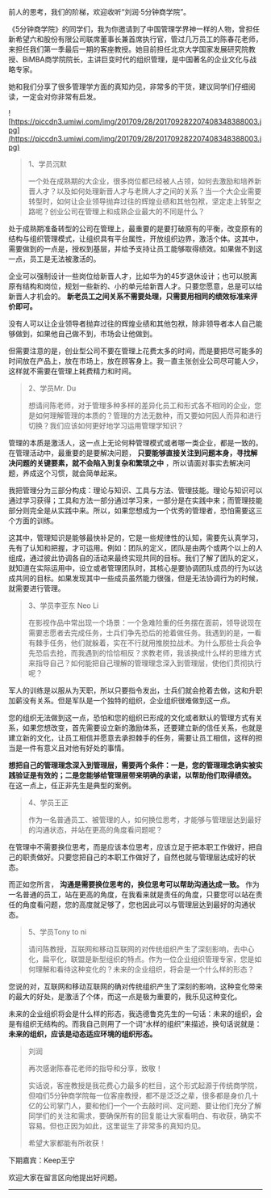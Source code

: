 前人的思考，我们的阶梯，欢迎收听“刘润·5分钟商学院”。

《5分钟商学院》的同学们，我为你邀请到了中国管理学界神一样的人物，曾担任新希望六和股份有限公司联席董事长兼首席执行官，管过几万员工的陈春花老师，来担任我们第一季最后一期的客座教授。她目前担任北京大学国家发展研究院教授、BiMBA商学院院长，主讲巨变时代的组织管理，是中国著名的企业文化与战略专家。

她和我们分享了很多管理学方面的真知灼见，非常多的干货，建议同学们仔细阅读，一定会对你非常有启发。

![https://piccdn3.umiwi.com/img/201709/28/201709282207408348388003.jpg](https://piccdn3.umiwi.com/img/201709/28/201709282207408348388003.jpg)

> 1、学员沉默
> 
> 一个处在成熟期的大企业，很多岗位都已经被人占领，如何去激励和培养新晋人才？以及如何处理新晋人才与老牌人才之间的关系？当一个大企业需要转型时，如何让企业领导抛弃过往的辉煌业绩和其他包袱，坚定走上转型之路呢？创业公司在管理上和成熟企业最大的不同是什么？

处于成熟期准备转型的公司在管理上，最重要的是要打破原有的平衡，改变原有的结构与组织管理模式，让组织具有平台属性，开放组织边界，激活个体。这其中，需要做到的一点是，授权到基层，并给予支持让员工能够取得绩效。如果做不到这一点，员工是无法被激活的。

企业可以强制设计一些岗位给新晋人才，比如华为的45岁退休设计；也可以脱离原有结构和岗位，规划一些新的、小的单元给新晋人才。只要您愿意，总是可以给新晋人才机会的。 **新老员工之间关系不需要处理，只需要用相同的绩效标准来评价即可。**

没有人可以让企业领导者抛弃过往的辉煌业绩和其他包袱，除非领导者本人自己能够做到，如果他自己做不到，市场会让他做到。

但需要注意的是，创业型公司不要在管理上花费太多的时间，而是要把尽可能多的时间放在产品上，放在市场上，放在顾客身上。我一直主张创业公司尽可能人少，这样就不需要在管理上耗费精力和时间。

> 2、学员Mr. Du
> 
> 想请问陈老师，对于管理多种多样的差异化员工和形式各不相同的企业，您是如何理解管理的本质的？管理的方法无数种，而又要如何因人而异和进行切换？我们应该如何更好地学习运用管理学知识？

管理的本质是激活人，这一点上无论何种管理模式或者哪一类企业，都是一致的。在管理活动中，最重要的是要解决问题， **只要能够直接关注到问题本身，寻找解决问题的关键要素，就不会陷入到复杂和繁琐之中** ，所以请面对事实去解决问题，养成这个习惯，就会简单起来。

我把管理分为三部分构成：理论与知识、工具与方法、管理技能。理论与知识可以通过学习获得；工具和方法一部分通过学习来，一部分是在实践中来；而管理技能部分则完全是从实践中来。所以，如果您想成为一个优秀的管理者，恐怕需要这三个方面的训练。

这其中，管理知识是能够最快补足的，它是一些规律性的认知，需要先认真学习，先有了认知和把握，才可运用。例如：团队的定义，团队是由两个或两个以上的人组成，通过彼此协调各自的活动来最终实现共同的目标。我们了解了团队的定义，就知道在实际运用中，设立或者管理团队时，其核心是要协调团队成员的行为以达成共同的目标。如果发现其中一些成员虽然能力很强，但是无法协调行为的时候，就需要进行管理。

> 3、学员李亚东 Neo Li
> 
> 在影视作品中常出现一个场景：一个急难险重的任务摆在面前，领导说现在需要志愿者去完成任务，士兵们争先恐后的抢着做任务。我遇到的是，一看有棘手任务，他们就躲着，实在不行就用推脱拉战术。为什么那些士兵会争先恐后去抢，而我遇到的恰恰相反？求教老师，我该换成什么样的思维方式来指导自己？如何能把自己理解的管理理念深入到管理层，使他们贯彻执行呢？

军人的训练是以服从为天职，所以只要指令发出，士兵们就会抢着去做，这和升职加薪没有关系。但是军队是一个独特的组织，企业组织很难做到这一点。

您的组织无法做到这一点，恐怕和您的组织已形成的文化或者默认的管理方式有关系，如果您想改变，首先需要设立新的激励体系，还要建立新的信任关系，也就是建立新的文化，让员工相信并愿意去承担棘手的任务，需要让员工相信，这样的担当是一件有意义且对他有好处的事情。

 **想把自己的管理理念深入到管理层，需要两个条件：一是，您的管理理念确实被实践验证是有效的；二是您能够给管理层带来明确的承诺，以帮助他们取得绩效。** 在这一点上，任正非先生是典型的案例。

> 4、学员王正
> 
> 作为一名普通员工、被管理的人，如何换位思考，才能够与管理层达到最好的沟通状态，并站在更高的角度看问题呢？

在管理中不需要换位思考，而是应该本位思考，应该立足于把本职工作做好，把自己的职责做好。只要您把自己的本职工作做好了，自然也就与管理层达成好的状态。

而正如您所言， **沟通是需要换位思考的，换位思考可以帮助沟通达成一致。** 作为一名普通的员工，站在更高的角度，在我看来就是责任的角度，只要您可以站在责任的角度看问题，您的高度就足够了，您也因此可以与管理层达到最好的沟通状态。

> 5、学员Tony to ni
> 
> 请问陈教授，互联网和移动互联网的对传统组织产生了深刻影响，去中心化，扁平化，联盟是新型组织的特点。作为一位企业组织管理专家，您是如何理解和看待这种变化的？未来的企业组织，将会是一个什么样的形态？

您说的对，互联网和移动互联网的确对传统组织产生了深刻的影响，这种变化带来的最大的好处，是激活了个体，而这一点是极为重要的，我乐见这种变化。

未来的企业组织将会是什么样的形态，我选德鲁克先生的一句话：未来的组织，会是有组织无结构的。而我自己则用了一个词“水样的组织”来描述，换句话说就是： **未来的组织，应该是动态适应环境的组织形态。**

> 刘润
> 
> 再次感谢陈春花老师的指导和分享，致敬！
> 
> 实话说，客座教授是我花费心力最多的栏目，这个形式起源于传统商学院，但咱们5分钟商学院每一位客座教授，都不是泛泛之辈，很多都是身价几十亿的公司掌门人，要和他们一个一个去敲时间、定问题、要让他们充分了解同学们的关注和需求，要确保所有的回复能让大家看明白、有收获，确实不容易。但也正因为如此，这里诞生了非常多的真知灼见。
> 
> 希望大家都能有所收获！

下期嘉宾：Keep王宁

欢迎大家在留言区向他提出好问题。

---
